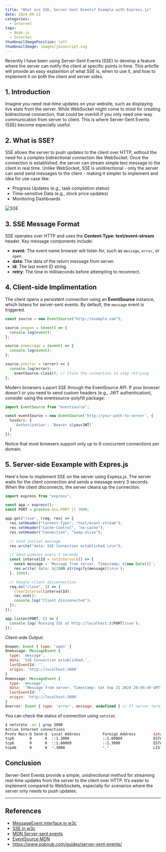 ```yaml
---
title: "What are SSE, Server-Sent Events? Example with Express.js"
date: 2024-09-22
categories:
  - Internet
tags:
  - Node.js
  - Internet
thumbnailImagePosition: left
thumbnailImage: images/javascript.svg
---
```

Recently I have been using Server-Sent Events (SSE) to develop a feature where the server can notify the client at specific points in time. This articfle will   provide an easy explaintion of what SSE is, when to use it, and how to implement it on both the client and server sides.

## 1. Introduction
Imagine you need real-time updates on your website, such as displaying live stats from the server. While WebSocket might come to mind for creating bidirectional connection, that could be overkill if you only need one-way communication from server to client. This is where Server-Sent Events (SSE) become especially useful.

## 2. What is SSE?
SSE allows the server to push updates to the client over HTTP, without the need for a complex bidirectional connection like WebSocket. Once the connection is established, the server can stream simple text message to the client in real time. Unlike WebSocket, SSE is unidirectional - only the server can send send messages to the client - making it simpler to implement and idea for use case like:
- Progress Updates (e.g., task completion status)
- Time-sensitive Data (e.g., stock price updates)
- Monitoring Dashboards

![SSE](/images/sse.png)

## 3. SSE Message Format
SSE operates over HTTP and uses the **Content-Type: text/event-stream** header. Key message components include:
- **event**: The event name browser will listen for, such as `message`, `error`, or `open`.
- **data**: The data of the return message from server.
- **id**: The last event ID string.
- **retry**: The time in milliseconds before attempting to reconnect.

## 4. Client-side Implimentation
The client opens a persistent connection using an **EventSource** instance, which listens for server-sent events. By default, the `message` event is triggered.

```javascript
const source = new EventSource("http://example.com");

source.onopen = (event) => {
  console.log(event);
};

source.onmessage = (event) => {
  console.log(event);
};

source.onerror = (error) => {
  console.log(error);
	eventSource.close(); // Close the connection to stop retrying
};
```
Modern browsers s.pport SSE through the EventSource API. If your browser doesn't or you need to send custom headers (e.g., JWT authentication), consider using the eventsource-polyfill package:

```javascript
import EventSource from "eventsource";

const eventSource = new EventSource('http://your-path-to-server', {
  headers: {
    'Authorization': `Bearer ${yourJWT}`
  }
});
```
Notice that most browsers support only up to 6 concurrent connections per domain.

## 5. Server-side Eexample with Expres.js
Here's how to implement SSE on the server using Expess.js. The server waits for the client connection and sends a message every 3 seconds. When the client disconnects, the server cleans up the connection.
```javascript
import express from "express";

const app = express();
const PORT = process.env.PORT || 3000;

app.get("/sse", (req, res) => {
  res.setHeader("Content-Type", "text/event-stream");
  res.setHeader("Cache-Control", "no-cache");
  res.setHeader("Connection", "keep-alive");

  // Send initial message
  res.write("data: SSE Connection established.\n\n");

  // Send updates every 3 seconds
  const intervalId = setInterval(() => {
    const message = `Message from server. Timestamp: ${new Date()}`;
    res.write(`data: ${JSON.stringify(message)}\n\n`);
  }, 3000);

  // Hangle client disconnection
  req.on("close", () => {
    clearInterval(intervalId);
    res.end();
    console.log("Client disconnected");
  });
});

app.listen(PORT, () => {
  console.log(`Running SSE at http://localhost:${PORT}/sse`);
});
```
Client-side Output:

```javascript
Onopen: Event { type: 'open' }
Onmessage: MessageEvent {
  type: 'message',
  data: 'SSE Connection established.',
  lastEventId: '',
  origin: 'http://localhost:3000'
}
Onmessage: MessageEvent {
  type: 'message',
  data: '"Message from server. Timestamp: Sat Sep 21 2024 20:49:49 GMT+0800 (Taipei Standard Time)"',
  lastEventId: '',
  origin: 'http://localhost:3000'
}
Onerror: Event { type: 'error', message: undefined } // If server terminate the connection
```

You can check the status of connection using `netstat`.

```bash
$ netstate -an | grep 3000
Active Internet connections
Proto Recv-Q Send-Q  Local Address          Foreign Address        (state)
tcp6       0      0  ::1.3000               ::1.60069              ESTABLISHED
tcp6       0      0  ::1.60069              ::1.3000               ESTABLISHED
tcp46      0      0  *.3000                 *.*                    LISTEN
```

## Conclusion
Server-Sent Events provide a simple, unidirectional method for streaming real-time updates from the server to the client over HTTP. It’s easier to implement compared to WebSockets, especially for scenarios where the server only needs to push updates.

---

## References

- [MessageEvent interface in w3c](https://html.spec.whatwg.org/multipage/comms.html#the-messageevent-interface)
- [SSE in w3c](https://html.spec.whatwg.org/multipage/server-sent-events.html)
- [MDN Server-sent events](https://developer.mozilla.org/en-US/docs/Web/API/Server-sent_events)
- [EventSource MDN](https://developer.mozilla.org/en-US/docs/Web/API/EventSource)
- https://www.pubnub.com/guides/server-sent-events/
